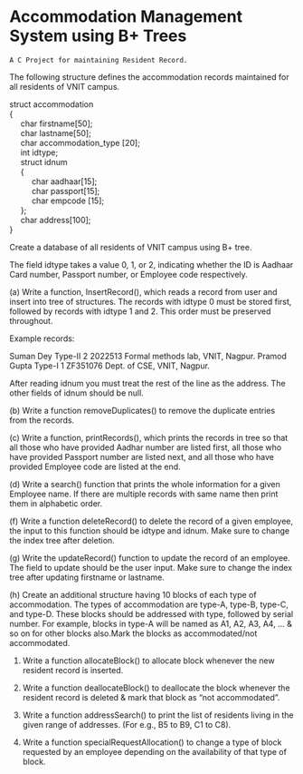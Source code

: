 

# Accommodation Management System using B+ Trees

    A C Project for maintaining Resident Record.
  
The following structure defines the accommodation records maintained for all residents of VNIT campus.
  
struct accommodation  
{  
&nbsp;&nbsp;&nbsp;&nbsp;&nbsp;char firstname[50];  
&nbsp;&nbsp;&nbsp;&nbsp;&nbsp;char lastname[50];  
&nbsp;&nbsp;&nbsp;&nbsp;&nbsp;char accommodation_type [20];  
&nbsp;&nbsp;&nbsp;&nbsp;&nbsp;int idtype;  
&nbsp;&nbsp;&nbsp;&nbsp;&nbsp;struct idnum  
&nbsp;&nbsp;&nbsp;&nbsp;&nbsp;{  
&nbsp;&nbsp;&nbsp;&nbsp;&nbsp;&nbsp;&nbsp;&nbsp;&nbsp;&nbsp;char aadhaar[15];  
&nbsp;&nbsp;&nbsp;&nbsp;&nbsp;&nbsp;&nbsp;&nbsp;&nbsp;&nbsp;char passport[15];  
&nbsp;&nbsp;&nbsp;&nbsp;&nbsp;&nbsp;&nbsp;&nbsp;&nbsp;&nbsp;char empcode [15];  
&nbsp;&nbsp;&nbsp;&nbsp;&nbsp;};  
&nbsp;&nbsp;&nbsp;&nbsp;&nbsp;char address[100];  
} 
 
Create a database of all residents of VNIT campus using B+ tree.

The field idtype takes a value 0, 1, or 2, indicating whether the ID is Aadhaar Card number,
Passport number, or Employee code respectively.

(a) Write a function, InsertRecord(), which reads a record from user and insert into tree of
structures. The records with idtype 0 must be stored first, followed by records with idtype
1 and 2. This order must be preserved throughout.  

Example records:  

  Suman Dey Type-II 2 2022513 Formal methods lab, VNIT, Nagpur.
  Pramod Gupta Type-I 1 ZF351076 Dept. of CSE, VNIT, Nagpur.

After reading idnum you must treat the rest of the line as the address.
The other fields of idnum should be null.

(b) Write a function removeDuplicates() to remove the duplicate entries from the records.

(c) Write a function, printRecords(), which prints the records in tree so that all those who
have provided Aadhar number are listed first, all those who have provided Passport
number are listed next, and all those who have provided Employee code are listed at the
end.

(d) Write a search() function that prints the whole information for a given Employee name. If
there are multiple records with same name then print them in alphabetic order.

(f) Write a function deleteRecord() to delete the record of a given employee, the input to this
function should be idtype and idnum. Make sure to change the index tree after deletion.

(g) Write the updateRecord() function to update the record of an employee. The field to
update should be the user input. Make sure to change the index tree after updating
firstname or lastname.

(h) Create an additional structure having 10 blocks of each type of accommodation. The
types of accommodation are type-A, type-B, type-C, and type-D. These blocks should be
addressed with type, followed by serial number. For example, blocks in type-A will be
named as A1, A2, A3, A4, … & so on for other blocks also.Mark the blocks as
accommodated/not accommodated.

1. Write a function allocateBlock() to allocate block whenever the new resident record is
inserted.

2. Write a function deallocateBlock() to deallocate the block whenever the resident
record is deleted & mark that block as “not accommodated”.

3. Write a function addressSearch() to print the list of residents living in the given range
of addresses. (For e.g., B5 to B9, C1 to C8).

4. Write a function specialRequestAllocation() to change a type of block requested by an
employee depending on the availability of that type of block.
